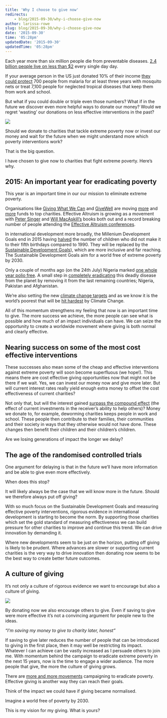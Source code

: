 ```yaml
---
title: 'Why I choose to give now'
redirects:
    - blog/2015-09-30/why-i-choose-give-now
author: larissa-rowe
slug: blog/2015-09-30/why-i-choose-give-now
date: '2015-09-30'
time: '05:28pm'
updatedDate: '2015-09-30'
updatedTime: '05:28pm'
---
```

Each year more than six million people die from preventable diseases. [2.4 billion people live on less than $2](http://www.worldbank.org/en/topic/poverty/overview ) every single day day.

If your average person in the US just donated 10% of their income [they could protect](https://www.givingwhatwecan.org/get-involved/how-rich-am-i) 700 people from malaria for at least three years with mosquito nets or treat 7,100 people for neglected tropical diseases that keep them from work and school.

But what if you could double or triple even those numbers? What if in the future we discover even more helpful ways to donate our money? Would we regret ‘wasting’ our donations on less effective interventions in the past?

[![](https://farm3.staticflickr.com/2127/1747917718_7d941b5441.jpg)](https://www.flickr.com/photos/snigl3t/1747917718/in/photolist-3Esx3o-nBQdHC-5kNhEV-67oFXP-rPjcAq-4geS39-5ZKqBf-9BZUgX-6mUee7-dygopu-6mrxdw-5UDnGN-6rpAw7-qtyGZf-sueh7u-pWHRMu-c59Jq-5QEvPy-sdrpeM-fAdkCP-fAdksT-rBEMNU-fAsDA1-6sMVxd-fAsD61-veymmi-fAdkaR-aEYgdg-fGhbzM-fAdkT6-fAdkRM-fAdkQv-fAsDbA-fAdkaK-fAsE6E-fAdkrx-fAdkwV-fAsDtu-oCLrBn-r7mq8a-28oWDp-wRNxw-xXRxb-6s8GQf-oU4HMG-53zxQz-2SqepX-6s8w7C-pd69fH-6sNfp3)

Should we donate to charities that tackle extreme poverty now or invest our money and wait for the future when we might understand more which poverty interventions work?

That is the big question.

I have chosen to give now to charities that fight extreme poverty. Here’s why.

## 2015: An important year for eradicating poverty

This year is an important time in our our mission to eliminate extreme poverty.

Organisations like [Giving What We Can](https://www.givingwhatwecan.org/) and [GiveWell](http://www.givewell.org/) are moving [more](http://www.givewell.org/about/impact) and [more](https://www.givingwhatwecan.org/impact) funds to top charities. Effective Altruism is growing as a movement with [Peter Singer](http://www.mostgoodyoucando.com/) and [Will MacAskill’s](http://www.williammacaskill.com/) books both out and a record breaking number of people attending the [Effective Altruism conferences](http://www.eaglobal.org/).

In international development more broadly, the Millenium Development Goals end in 2015 having [halved](http://www.who.int/mediacentre/factsheets/fs290/en/) the number of children who did not make it to their fifth birthdays compared to 1990\. They will be replaced by the [Sustainable Development Goals](http://www.globalgoals.org/)), which are more inclusive and far reaching. The Sustainable Development Goals aim for a world free of extreme poverty by 2030.

Only a couple of months ago (on the 24th July) Nigeria marked [one whole year polio free](http://www.bbc.co.uk/news/world-africa-33650543). A small step in [completely eradicating](http://blog.results.org.uk/tag/polio/) this deadly disease from the planet by removing it from the last remaining countries; Nigeria, Pakistan and Afghanistan.

We’re also setting the new [climate change targets](http://www.cop21.gouv.fr/en) and as we know it is the world’s poorest that will be [hit hardest](http://www.worldbank.org/en/news/feature/2014/03/03/climate-change-affects-poorest-developing-countries) by Climate Change.

All of this momentum strengthens my feeling that now is an important time to give. The more success we achieve, the more people can see what is possible and how much of an impact individuals can have. We can seize the opportunity to create a worldwide movement where giving is both normal and clearly effective.

## Nearing success on some of the most cost effective interventions

These successes also mean some of the cheap and effective interventions against extreme poverty will soon become superfluous (we hope!). This means there are cost effective giving opportunities now that might not be there if we wait. Yes, we can invest our money now and give more later. But will current interest rates really yield enough extra money to offset the cost effectiveness of current charities?

Not only that, but will the interest gained [surpass the compound effect](/files/donating-vs-investing.pdf) (the effect of current investments in the receiver’s ability to help others)? Money we donate to, for example, deworming charities keeps people in work and school. These people then contribute to their families, their communities and their society in ways that they otherwise would not have done. These changes then benefit their children and their children’s children.

Are we losing generations of impact the longer we delay?

## The age of the randomised controlled trials

One argument for delaying is that in the future we’ll have more information and be able to give even more effectively.

When does this stop?

It will likely always be the case that we will know more in the future. Should we therefore always put off giving?

With so much focus on the Sustainable Development Goals and measuring effective poverty interventions, rigorous evidence in international development is starting to become the norm. By supporting those charities which set the gold standard of measuring effectiveness we can build pressure for other charities to improve and continue this trend. We can drive innovation by demanding it.

Where new developments seem to be just on the horizon, putting off giving is likely to be prudent. Where advances are slower or supporting current charities is the very way to drive innovation then donating now seems to be the best way to create better future outcomes.

## A culture of giving

It’s not only a culture of rigorous evidence we want to encourage but also a culture of giving.

![](/images/uploads/internship_photo.jpg)

By donating now we also encourage others to give. Even if saving to give were more effective it’s not a convincing argument for people new to the ideas.

_“I’m saving my money to give to charity later, honest”_

If saving to give later reduces the number of people that can be introduced to giving in the first place, then it may well be restricting its impact. Whatever I can achieve can be vastly increased as I persuade others to join me. With momentum behind the campaign to eradicate extreme poverty in the next 15 years, now is the time to engage a wider audience. The more people that give, the more the culture of giving grows.

There are [more and more movements](http://action2015.org/who-we-are/) campaigning to eradicate poverty. Effective giving is another way they can reach their goals.

Think of the impact we could have if giving became normalised.

Imagine a world free of poverty by 2030.

This is my vision for my giving. What is yours?